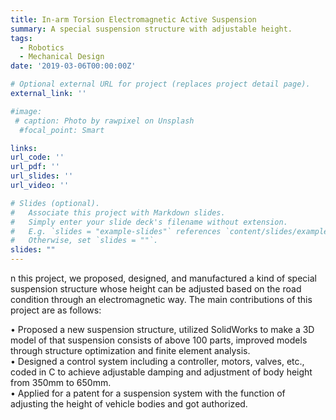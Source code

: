 ```yaml
---
title: In-arm Torsion Electromagnetic Active Suspension
summary: A special suspension structure with adjustable height.
tags:
  - Robotics
  - Mechanical Design
date: '2019-03-06T00:00:00Z'

# Optional external URL for project (replaces project detail page).
external_link: ''

#image:
 # caption: Photo by rawpixel on Unsplash
  #focal_point: Smart

links:
url_code: ''
url_pdf: ''
url_slides: ''
url_video: ''

# Slides (optional).
#   Associate this project with Markdown slides.
#   Simply enter your slide deck's filename without extension.
#   E.g. `slides = "example-slides"` references `content/slides/example-slides.md`.
#   Otherwise, set `slides = ""`.
slides: ""
---
```


n this project, we proposed, designed, and manufactured a kind of special suspension structure whose height can be adjusted based on the road condition through an electromagnetic way. The main contributions of this project are as follows:

• Proposed a new suspension structure, utilized SolidWorks to make a 3D model of that suspension consists of above 100 parts, improved models through structure optimization and finite element analysis.\
• Designed a control system including a controller, motors, valves, etc., coded in C to achieve adjustable damping and adjustment of body height from 350mm to 650mm.\
• Applied for a patent for a suspension system with the function of adjusting the height of vehicle bodies and got authorized.

